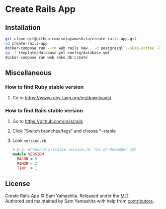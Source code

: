# Create Rails App

## Installation

```bash
git clone git@github.com:sotayamashita/create-rails-app.git
cd create-rails-app
docker-compose run --rm web rails new . -d postgresql --skip-coffee -T -B -f
cp -f template/database.yml config/database.yml
docker-compose run web rake db:create
```

## Miscellaneous

### How to find Ruby stable version

1. Go to https://www.ruby-lang.org/en/downloads/

### How to find Rails stable version

1. Go to https://github.com/rails/rails
1. Click "Switch branches/tags" and choose \*-stable
1. Look `version.rb`

    ```ruby
    # E.g. Branch:5-2-stable version.rb　(As of November 19)
    module VERSION
      MAJOR = 5
      MINOR = 2
      TINY  = 1
    ```

## License

Create Rails App © Sam Yamashita. Released under the [MIT](LICENSE)<br/>
Authored and maintained by Sam Yamashita with help from [contributors](https://github.com/sotayamashita/create-rails-app/contributors).
